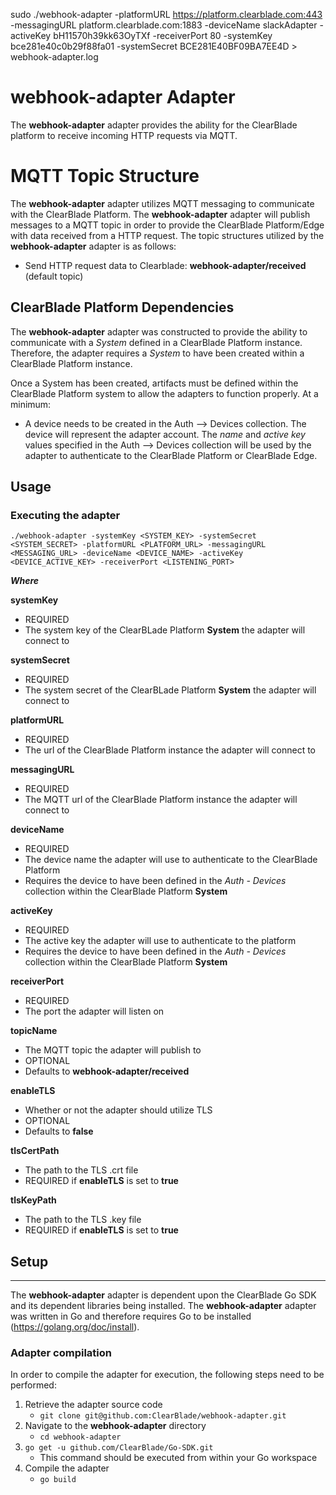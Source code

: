 sudo ./webhook-adapter -platformURL https://platform.clearblade.com:443 -messagingURL platform.clearblade.com:1883 -deviceName slackAdapter -activeKey bH11570h39kk63OyTXf -receiverPort 80 -systemKey bce281e40c0b29f88fa01 -systemSecret BCE281E40BF09BA7EE4D > webhook-adapter.log

# webhook-adapter Adapter

The __webhook-adapter__ adapter provides the ability for the ClearBlade platform to receive incoming HTTP requests via MQTT.

# MQTT Topic Structure
The __webhook-adapter__ adapter utilizes MQTT messaging to communicate with the ClearBlade Platform. The __webhook-adapter__ adapter will publish messages to a MQTT topic in order to provide the ClearBlade Platform/Edge with data received from a HTTP request. The topic structures utilized by the __webhook-adapter__ adapter is as follows:

  * Send HTTP request data to Clearblade: __webhook-adapter/received__ (default topic)


## ClearBlade Platform Dependencies
The __webhook-adapter__ adapter was constructed to provide the ability to communicate with a _System_ defined in a ClearBlade Platform instance. Therefore, the adapter requires a _System_ to have been created within a ClearBlade Platform instance.

Once a System has been created, artifacts must be defined within the ClearBlade Platform system to allow the adapters to function properly. At a minimum: 

  * A device needs to be created in the Auth --> Devices collection. The device will represent the adapter account. The _name_ and _active key_ values specified in the Auth --> Devices collection will be used by the adapter to authenticate to the ClearBlade Platform or ClearBlade Edge. 

## Usage

### Executing the adapter

`./webhook-adapter -systemKey <SYSTEM_KEY> -systemSecret <SYSTEM_SECRET> -platformURL <PLATFORM_URL> -messagingURL <MESSAGING_URL> -deviceName <DEVICE_NAME> -activeKey <DEVICE_ACTIVE_KEY> -receiverPort <LISTENING_PORT> `

   __*Where*__ 

   __systemKey__
  * REQUIRED
  * The system key of the ClearBLade Platform __System__ the adapter will connect to

   __systemSecret__
  * REQUIRED
  * The system secret of the ClearBLade Platform __System__ the adapter will connect to

   __platformURL__
  * REQUIRED
  * The url of the ClearBlade Platform instance the adapter will connect to

   __messagingURL__
  * REQUIRED
  * The MQTT url of the ClearBlade Platform instance the adapter will connect to

   __deviceName__
  * REQUIRED 
  * The device name the adapter will use to authenticate to the ClearBlade Platform
  * Requires the device to have been defined in the _Auth - Devices_ collection within the ClearBlade Platform __System__
   
   __activeKey__
  * REQUIRED
  * The active key the adapter will use to authenticate to the platform
  * Requires the device to have been defined in the _Auth - Devices_ collection within the ClearBlade Platform __System__

   __receiverPort__
  * REQUIRED 
  * The port the adapter will listen on

   __topicName__
  * The MQTT topic the adapter will publish to
  * OPTIONAL
  * Defaults to __webhook-adapter/received__

   __enableTLS__
  * Whether or not the adapter should utilize TLS
  * OPTIONAL
  * Defaults to __false__

   __tlsCertPath__
  * The path to the TLS .crt file
  * REQUIRED if __enableTLS__ is set to __true__

   __tlsKeyPath__
  * The path to the TLS .key file
  * REQUIRED if __enableTLS__ is set to __true__


## Setup
---
The __webhook-adapter__ adapter is dependent upon the ClearBlade Go SDK and its dependent libraries being installed. The __webhook-adapter__ adapter was written in Go and therefore requires Go to be installed (https://golang.org/doc/install).


### Adapter compilation
In order to compile the adapter for execution, the following steps need to be performed:

 1. Retrieve the adapter source code  
    * ```git clone git@github.com:ClearBlade/webhook-adapter.git```
 2. Navigate to the __webhook-adapter__ directory  
    * ```cd webhook-adapter```
 3. ```go get -u github.com/ClearBlade/Go-SDK.git```
    * This command should be executed from within your Go workspace
 4. Compile the adapter
    * ```go build```



